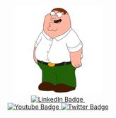 <div id="header" align="center">
  <img src="/Media/Main.jpg" width="200"/>
  <div id="badges">
    <a href="your-linkedin-URL">
      <img src="https://img.shields.io/discord/975679626435252245?color=%234d5bf1&label=Discord&style=for-the-badge" alt="LinkedIn Badge"/>
    </a>
    <a href="your-linkedin-URL">
      <img src="https://komarev.com/ghpvc/?username=your-github-username&style=flat-square&color=blue" alt=""/>
    </a>
  </div>
  <div id="badges">
    <a href="your-youtube-URL">
      <img src="https://img.shields.io/badge/YouTube-red?style=for-the-badge&logo=youtube&logoColor=white" alt="Youtube Badge"/>
    </a>
    <a href="your-twitter-URL">
      <img src="https://img.shields.io/badge/Twitter-blue?style=for-the-badge&logo=twitter&logoColor=white" alt="Twitter Badge"/>
    </a>
  </div>
</div>
